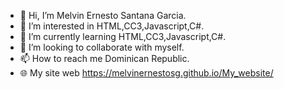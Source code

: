 - 👋 Hi, I’m Melvin Ernesto Santana Garcia. 
- 👀 I’m interested in HTML,CC3,Javascript,C#.
- 🌱 I’m currently learning HTML,CC3,Javascript,C#.
- 💞️ I’m looking to collaborate with myself.
- 📫 How to reach me Dominican Republic.
- 🌐 My site web https://melvinernestosg.github.io/My_website/

<!---
MelvinErnestoSG/MelvinErnestoSG is a ✨ special ✨ repository because its `README.md` (this file) appears on your GitHub profile.
You can click the Preview link to take a look at your changes.
--->
